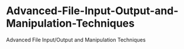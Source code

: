# Advanced-File-Input-Output-and-Manipulation-Techniques
Advanced File Input/Output and Manipulation Techniques
